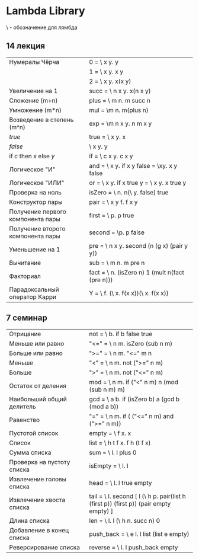 # Lambda Library
\ - обозначение для лямбда

## 14 лекция
<p>
    <table>
        <tr>
            <td width="200px">Нумералы Чёрча</td>
            <td>0 = \ x y. y</td>
        </tr>
        <tr>
            <td width="200px"></td>
            <td>1 = \ x y. x y</td>
        </tr>
        <tr>
            <td width="200px"></td>
            <td>2 = \ x y. x(x y)</td>
        </tr>
        <tr>
            <td width="200px">Увеличение на 1</td>
            <td>succ = \ n x y. x(n x y)</td>
        </tr>
        <tr>
            <td width="200px">Сложение (m+n)</td>
            <td>plus = \ m n. m succ n</td>
        </tr>
        <tr>
            <td width="200px">Умножение (m*n)</td>
            <td>mul = \m n. m(plus n)</td>
        </tr>
        <tr>
            <td width="200px">Возведение в степень (m^n)</td>
            <td>exp = \m n x y. n m x y</td>
        </tr>
        <tr>
            <td width="200px"><i>true</td>
            <td>true = \ x y. x</td>
        </tr>
        <tr>
            <td width="200px"><i>false</td>
            <td>\ x y. y</td>
        </tr>
        <tr>
            <td width="200px">if <i>c</i> then <i>x</i> else <i>y</td>
            <td>if = \ c x y. c x y</td>
        </tr>
        <tr>
            <td width="200px">Логическое "И"</td>
            <td>and = \ x y. if x y false = \xy. x y false</td>
        </tr>
        <tr>
            <td width="200px">Логическое "ИЛИ"</td>
            <td>or = \ x y. if x true y = \ x y. x true y</td>
        </tr>
        <tr>
            <td width="200px">Проверка на ноль</td>
            <td>isZero = \ n. n(\ y. false) true</td>
        </tr>
        <tr>
            <td width="200px">Конструктор пары</td>
            <td>pair = \ x y f. f x y</td>
        </tr>
        <tr>
            <td width="200px">Получение первого компонента пары</td>
            <td>first = \ p. p true</td>
        </tr>
        <tr>
            <td width="200px">Получение второго компонента пары</td>
            <td>second = \p. p false</td>
        </tr>
        <tr>
            <td width="200px">Уменьшение на 1</td>
            <td>pre = \ n x y. second (n (g x) (pair y y))</td>
        </tr>
        <tr>
            <td width="200px">Вычитание</td>
            <td>sub = \ m n. m pre n</td>
        </tr>
        <tr>
            <td width="200px">Факториал</td>
            <td>fact = \ n. (isZero n) 1 (mult n(fact (pre n)))</td>
        </tr>
        <tr>
            <td width="200px">Парадоксальный оператор Карри</td>
            <td>Y = \ f. (\ x. f(x x))(\ x. f(x x))</td>
        </tr>
    </table>
</p>

## 7 семинар
<p>
    <table>
        <tr>
            <td width="200px">Отрицание</td>
            <td>not = \ b. if b false true</td>
        </tr>
        <tr>
            <td width="200px">Меньше или равно</td>
            <td>"<=" = \ n m. isZero (sub n m)</td>
        </tr>
        <tr>
            <td width="200px">Больше или равно</td>
            <td>">=" = \ n m. "<=" m n</td>
        </tr>
        <tr>
            <td width="200px">Меньше</td>
            <td>"<" = \ n m. not (">=" n m)</td>
        </tr>
        <tr>
            <td width="200px">Больше</td>
            <td>">" = \ n m. not ("<=" n m)</td>
        </tr>
        <tr>
            <td width="200px">Остаток от деления</td>
            <td>mod = \ n m. if ("<" n m) n (mod (sub n m) m)</td>
        </tr>
        <tr>
            <td width="200px">Наибольший общий делитель</td>
            <td>gcd = \ a b. if (isZero b) a (gcd b (mod a b))</td>
        </tr>
        <tr>
            <td width="200px">Равенство</td>
            <td>"=" = \ n m. if ( ("<=" n m) and (">=" n m))</td>
        </tr>
        <tr>
            <td width="200px">Пустотой список</td>
            <td>empty = \ f x. x</td>
        </tr>
        <tr>
            <td width="200px">Список</td>
            <td>list = \ h t f x. f h (t f x)</td>
        </tr>
        <tr>
            <td width="200px">Сумма списка</td>
            <td>sum = \ l. l plus 0</td>
        </tr>
        <tr>
            <td width="200px">Проверка на пустоту списка</td>
            <td>isEmpty = \ l. l</td>
        </tr>
        <tr>
            <td width="200px">Извлечение головы списка</td>
            <td>head = \ l. l true empty</td>
        </tr>
        <tr>
            <td width="200px">Извлечение хвоста списка</td>
            <td>tail =  \ l. second [ l (\ h p. pair(list h (first p)) (first p)) (pair empty empty) ]</td>
        </tr>
        <tr>
            <td width="200px">Длина списка</td>
            <td>len = \ l. l (\ h n. succ n) 0</td>
        </tr>
        <tr>
            <td width="200px">Добавление в конец списка</td>
            <td>push_back = \ e l. l list (list e empty) </td>
        </tr>
        <tr>
            <td width="200px">Реверсирование списка</td>
            <td>reverse = \ l. l push_back empty</td>
        </tr>
    </table>
</p>
